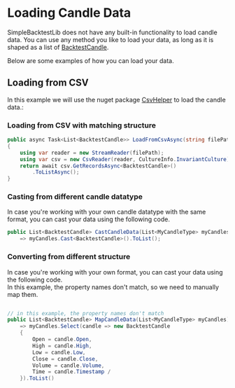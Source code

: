 # Loading Candle Data
SimpleBacktestLib does not have any built-in functionality to load candle data. You can use any method you like to load your data, as long as it is shaped as a list of [BacktestCandle](type-backtestcandle.md).

Below are some examples of how you can load your data.

## Loading from CSV

In this example we will use the nuget package [CsvHelper](https://www.nuget.org/packages/CsvHelper/) to load the candle data.:

### Loading from CSV with matching structure
```csharp
public async Task<List<BacktestCandle>> LoadFromCsvAsync(string filePath)
{
    using var reader = new StreamReader(filePath);
    using var csv = new CsvReader(reader, CultureInfo.InvariantCulture);
    return await csv.GetRecordsAsync<BacktestCandle>()
        .ToListAsync();
}

```

### Casting from different candle datatype
In case you're working with your own candle datatype with the same format, you can cast your data using the following code.
    
```csharp
public List<BacktestCandle> CastCandleData(List<MyCandleType> myCandles)
    => myCandles.Cast<BacktestCandle>().ToList();
```

### Converting from different structure 
In case you're working with your own format, you can cast your data using the following code.  
In this example, the property names don't match, so we need to manually map them.

```csharp

// in this example, the property names don't match
public List<BacktestCandle> MapCandleData(List<MyCandleType> myCandles)
    => myCandles.Select(candle => new BacktestCandle
    {
        Open = candle.Open,
        High = candle.High,
        Low = candle.Low,
        Close = candle.Close,
        Volume = candle.Volume,
        Time = candle.Timestamp /
    }).ToList()
```